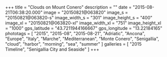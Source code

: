 +++
title = "Clouds on Mount Conero"
description = ""
date = "2015-08-21T06:38:20.000"
image = "20150821@063820"
image_s = "20150821@063820-s"
image_width_s = "301"
image_height_s = "400"
image_xl = "20150821@063820-xl"
image_width_xl = "751"
image_height_xl = "1000"
gps_latitude = "43.7211944166667"
gps_longitude = "13.22184165"
phototags = [ "2015", "2015-08", "2015-08-21", "Adriatic", "Ancona", "Europe", "Italy", "Marche", "Mediterranean", "Monte Conero", "Senigallia", "cloud", "harbor", "morning", "sea", "summer" ]
galleries = [ "2015 Timeline", "Senigallia City and Seaside" ]
+++
